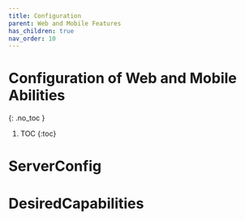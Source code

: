 ```yaml
---
title: Configuration
parent: Web and Mobile Features
has_children: true
nav_order: 10
---
```


# Configuration of Web and Mobile Abilities
{: .no_toc }

1. TOC
{:toc}

# ServerConfig

# DesiredCapabilities

